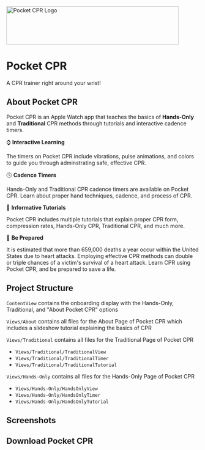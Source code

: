 <img src="https://github.com/angelina-tsuboi/Pocket_CPR/blob/main/Pocket_CPR_Banner.png" alt="Pocket CPR Logo" width="450" height="100" />

# Pocket CPR 
A CPR trainer right around your wrist!

## About Pocket CPR 
Pocket CPR is an Apple Watch app that teaches the basics of **Hands-Only** and **Traditional** CPR methods through tutorials and interactive cadence timers.

⌚️ **Interactive Learning**

The  timers on Pocket CPR include vibrations, pulse animations, and colors to guide you through adminstrating safe, effective CPR. 

🕓 **Cadence Timers**

Hands-Only and Traditional CPR cadence timers are available on Pocket CPR. Learn about proper hand techniques, cadence, and process of CPR. 

💜 **Informative Tutorials**

Pocket CPR includes multiple tutorials that explain proper CPR form, compression rates, Hands-Only CPR, Traditional CPR, and much more.

🏥 **Be Prepared**

It is estimated that more than 659,000 deaths a year occur within the United States due to heart attacks. Employing effective CPR methods can double or triple chances of a victim's survival of a heart attack. Learn CPR using Pocket CPR, and be prepared to save a life.

## Project Structure
``ContentView`` contains the onboarding display with the Hands-Only, Traditional, and "About Pocket CPR" options

``Views/About`` contains all files for the About Page of Pocket CPR which includes a slideshow tutorial explaining the basics of CPR 

``Views/Traditional`` contains all files for the Traditional Page of Pocket CPR 
- ``Views/Traditional/TraditionalView``
- ``Views/Traditional/TraditionalTimer``
- ``Views/Traditional/TraditionalTutorial``

``Views/Hands-Only`` contains all files for the Hands-Only Page of Pocket CPR
- ``Views/Hands-Only/HandsOnlyView``
- ``Views/Hands-Only/HandsOnlyTimer``
- ``Views/Hands-Only/HandsOnlyTutorial``

## Screenshots

## Download Pocket CPR
